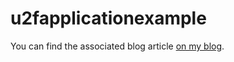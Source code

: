 # u2fapplicationexample

You can find the associated blog article [on my blog](https://matthewslouismarie.fr/blog/2018/02/28/delivering-a-presentation-about-u2f-at-dundee-php/).
